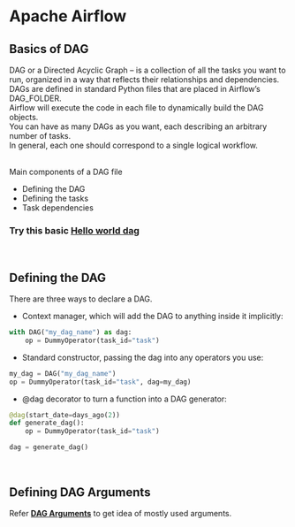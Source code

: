 # Apache Airflow

## Basics of DAG
DAG or a Directed Acyclic Graph – is a collection of all the tasks you want to run, organized in a way that reflects their relationships and dependencies.<br> 
DAGs are defined in standard Python files that are placed in Airflow’s DAG_FOLDER. <br>
Airflow will execute the code in each file to dynamically build the DAG objects.<br>
You can have as many DAGs as you want, each describing an arbitrary number of tasks. <br>
In general, each one should correspond to a single logical workflow.<br><br>

Main components of a DAG file
 - Defining the DAG
 - Defining the tasks
 - Task dependencies

 ### **Try this basic [Hello world dag](https://github.com/sampathsvskr/GCP/tree/main/composer_airflow/dag_arguments_and_variables/hello_world_dag.py)**

 <br>

## Defining the DAG
There are three ways to declare a DAG. 
- Context manager, which will add the DAG to anything inside it implicitly:
```python
with DAG("my_dag_name") as dag:
    op = DummyOperator(task_id="task")
```

- Standard constructor, passing the dag into any operators you use:
```python
my_dag = DAG("my_dag_name")
op = DummyOperator(task_id="task", dag=my_dag)
```
- @dag decorator to turn a function into a DAG generator:

```python
@dag(start_date=days_ago(2))
def generate_dag():
    op = DummyOperator(task_id="task")

dag = generate_dag()
```
<br>

## Defining DAG Arguments

Refer **[DAG Arguments](https://github.com/sampathsvskr/GCP/tree/main/composer_airflow/dag_arguments_and_variables)** to get idea of mostly used arguments.
